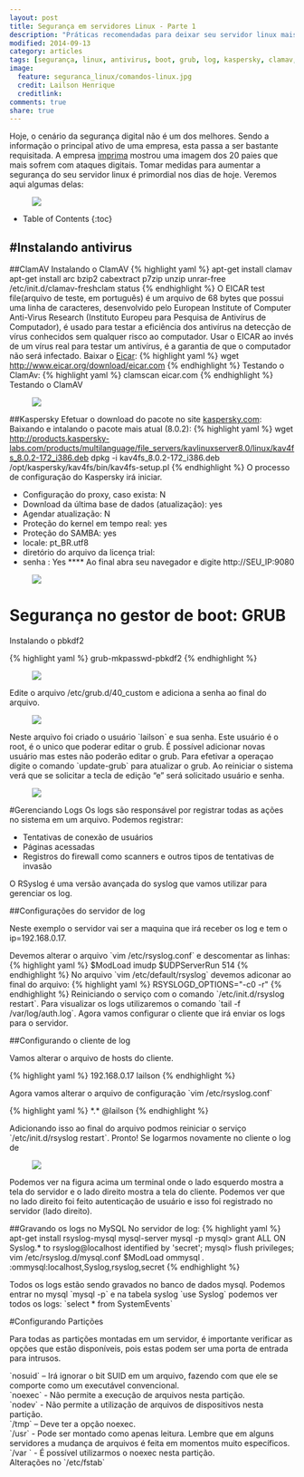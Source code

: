 ```yaml
---
layout: post
title: Segurança em servidores Linux - Parte 1
description: "Práticas recomendadas para deixar seu servidor linux mais seguro"
modified: 2014-09-13
category: articles
tags: [segurança, linux, antivirus, boot, grub, log, kaspersky, clamav, mysql, patições]
image:
  feature: seguranca_linux/comandos-linux.jpg
  credit: Lailson Henrique
  creditlink: 
comments: true
share: true
---
```


Hoje, o cenário da segurança digital não é um dos melhores. Sendo a informação o principal ativo de uma empresa, esta passa a ser bastante requisitada. A empresa <a href="http://imprima.com">imprima</a> mostrou uma imagem dos 20 paies que mais sofrem com ataques digitais. 
Tomar medidas para aumentar a segurança do seu servidor linux é primordial nos dias de hoje. Veremos aqui algumas delas:
 <figure>
 	<img src="/images/seguranca_linux/20countries.jpg">
 </figure>

* Table of Contents
{:toc}

#Instalando antivirus 
---
##ClamAV
Instalando o ClamAV
{% highlight yaml %}
apt-get install clamav
apt-get install arc bzip2 cabextract p7zip unzip unrar-free
/etc/init.d/clamav-freshclam status
{% endhighlight %}
O EICAR test file(arquivo de teste, em português) é um arquivo de 68 bytes que possui uma linha de caracteres, desenvolvido pelo European Institute of Computer Anti-Virus Research (Instituto Europeu para Pesquisa de Antivírus de Computador), é usado para testar a eficiência dos antivírus na detecção de vírus conhecidos sem qualquer risco ao computador. Usar o EICAR ao invés de um vírus real para testar um antivírus, é a garantia de que o computador não será infectado.
Baixar o <a href="http://www.eicar.org/">Eicar</a>:
{% highlight yaml %}
wget http://www.eicar.org/download/eicar.com
{% endhighlight %}
Testando o ClamAv:
{% highlight yaml %}
clamscan eicar.com
{% endhighlight %}
Testando o ClamAV
 <figure>
 	<img src="/images/seguranca_linux/clamscan_eicar.png">
 </figure>
 
##Kaspersky
Efetuar o download do pacote no site <a href="http://kaspersky.com/">kaspersky.com</a>:
Baixando e intalando o pacote mais atual (8.0.2):
{% highlight yaml %}
wget http://products.kaspersky-labs.com/products/multilanguage/file_servers/kavlinuxserver8.0/linux/kav4fs_8.0.2-172_i386.deb
dpkg -i kav4fs_8.0.2-172_i386.deb
/opt/kaspersky/kav4fs/bin/kav4fs-setup.pl
{% endhighlight %}
O processo de configuração do Kaspersky irá iniciar.

* Configuração do proxy, caso exista: N
* Download da última base de dados (atualização): yes
* Agendar atualização: N
* Proteção do kernel em tempo real: yes
* Proteção do SAMBA: yes
* locale: pt_BR.utf8
* diretório do arquivo da licença trial: 
* senha : Yes ****
Ao final abra seu navegador e digite http://SEU_IP:9080

 <figure>
 	<img src="/images/seguranca_linux/kaspersky-web.png">
 </figure>

# Segurança no gestor de boot: GRUB

Instalando o pbkdf2

{% highlight yaml %}
grub-mkpasswd-pbkdf2
{% endhighlight %}
 <figure>
 	<img src="/images/seguranca_linux/pbkdf2.png">
 </figure>
Edite o arquivo /etc/grub.d/40_custom e adiciona a senha ao final do arquivo.
 <figure>
 	<img src="/images/seguranca_linux/40_custon.png">
 </figure>
Neste arquivo foi criado o usuário `lailson` e sua senha. Este usuário é o root, é o unico que poderar editar o grub. É possível adicionar novas usuário mas estes não poderão editar o grub.
Para efetivar a operaçao digite o comando `update-grub` para atualizar o grub. 
Ao reiniciar o sistema verá que se solicitar a tecla de edição “e” será solicitado usuário e senha.
 <figure>
 	<img src="/images/seguranca_linux/grub_senha.png">
 </figure>
 
 
#Gerenciando Logs
Os logs são responsável por registrar todas as ações no sistema em um arquivo. Podemos registrar:

* Tentativas de conexão de usuários
* Páginas acessadas
* Registros do firewall como scanners e outros tipos de tentativas de invasão

O RSyslog é uma versão avançada do syslog que vamos utilizar para gerenciar os log.

##Configurações do servidor de log
<p>Neste exemplo o servidor vai ser a maquina que irá receber os log e tem o ip=192.168.0.17. </p>
Devemos alterar o arquivo `vim /etc/rsyslog.conf` e descomentar as linhas:
{% highlight yaml %}
$ModLoad imudp 
$UDPServerRun 514
{% endhighlight %}
No arquivo `vim /etc/default/rsyslog` devemos adiconar ao final do arquivo:
{% highlight yaml %}
RSYSLOGD_OPTIONS="-c0 -r"
{% endhighlight %}
Reiniciando o serviço com o comando `/etc/init.d/rsyslog restart`. Para visualizar os logs utilizaremos o comando `tail -f /var/log/auth.log`. 
Agora vamos configurar o cliente que irá enviar os logs para o servidor.

##Configurando o cliente de log
<p>Vamos alterar o arquivo de hosts do cliente.</p>
{% highlight yaml %}
192.168.0.17     lailson
{% endhighlight %}
<p>Agora vamos alterar o arquivo de configuração `vim /etc/rsyslog.conf`</p>
{% highlight yaml %}
*.*       @lailson
{% endhighlight %}
<p>Adicionando isso ao final do arquivo podmos reiniciar o serviço `/etc/init.d/rsyslog restart`. Pronto! Se logarmos novamente no cliente o log de  </p>
 <figure>
 	<img src="/images/seguranca_linux/logs.png">
 </figure>
<p> Podemos ver na figura acima um terminal onde o lado esquerdo mostra a tela do servidor e o lado direito mostra a tela do cliente. Podemos ver que no lado direito foi feito autenticação de usuário e isso foi registrado no servidor (lado direito).</p>

##Gravando os logs no MySQL
No servidor de log:
{% highlight yaml %}
apt-get install rsyslog-mysql mysql-server
mysql -p
    mysql> grant ALL ON Syslog.* to rsyslog@localhost identified by 'secret';
    mysql> flush privileges;
vim /etc/rsyslog.d/mysql.conf
    $ModLoad ommysql
    *.* :ommysql:localhost,Syslog,rsyslog,secret
{% endhighlight %}
<p>Todos os logs estão sendo gravados no banco de dados mysql. Podemos entrar no mysql `mysql -p` e na tabela syslog `use Syslog` podemos ver todos os logs: `select * from SystemEvents`</p>

#Configurando Partições
<p>Para todas as partições montadas em um servidor, é importante verificar as opções que estão disponíveis, pois estas podem ser uma porta de entrada para intrusos.</p>
`nosuid` – Irá ignorar o bit SUID em um arquivo, fazendo com que ele se comporte como um executável convencional.<br>
`noexec` - Não permite a execução de arquivos nesta partição.<br>
`nodev`  - Não permite a utilização de arquivos de dispositivos nesta partição.<br>
`/tmp`   – Deve ter a opção noexec.<br>
`/usr`   - Pode ser montado como apenas leitura. Lembre que em alguns servidores a mudança de arquivos é feita em momentos muito específicos.<br>
`/var `  - É possível utilizarmos o noexec nesta partição.<br>
Alterações no `/etc/fstab`


	
